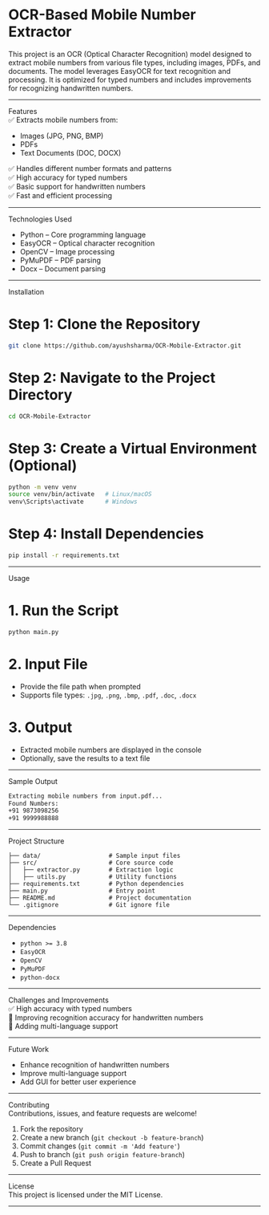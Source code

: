 # OCR-Based Mobile Number Extractor  

This project is an OCR (Optical Character Recognition) model designed to extract mobile numbers from various file types, including images, PDFs, and documents. The model leverages EasyOCR for text recognition and processing. It is optimized for typed numbers and includes improvements for recognizing handwritten numbers.

---

 Features  
✅ Extracts mobile numbers from:  
- Images (JPG, PNG, BMP)  
- PDFs  
- Text Documents (DOC, DOCX)  

✅ Handles different number formats and patterns  
✅ High accuracy for typed numbers  
✅ Basic support for handwritten numbers  
✅ Fast and efficient processing  

---

 Technologies Used  
- Python – Core programming language  
- EasyOCR – Optical character recognition  
- OpenCV – Image processing  
- PyMuPDF – PDF parsing  
- Docx – Document parsing  

---

 Installation  
# Step 1: Clone the Repository  
```bash
git clone https://github.com/ayushsharma/OCR-Mobile-Extractor.git
```

# Step 2: Navigate to the Project Directory  
```bash
cd OCR-Mobile-Extractor
```

# Step 3: Create a Virtual Environment (Optional)  
```bash
python -m venv venv
source venv/bin/activate   # Linux/macOS
venv\Scripts\activate      # Windows
```

# Step 4: Install Dependencies  
```bash
pip install -r requirements.txt
```

---

 Usage  
# 1. Run the Script  
```bash
python main.py
```

# 2. Input File  
- Provide the file path when prompted  
- Supports file types: `.jpg`, `.png`, `.bmp`, `.pdf`, `.doc`, `.docx`  

# 3. Output  
- Extracted mobile numbers are displayed in the console  
- Optionally, save the results to a text file  

---

 Sample Output  
```bash
Extracting mobile numbers from input.pdf...
Found Numbers:
+91 9873098256
+91 9999988888
```

---

 Project Structure  
```
├── data/                   # Sample input files  
├── src/                    # Core source code  
│   ├── extractor.py        # Extraction logic  
│   ├── utils.py            # Utility functions  
├── requirements.txt        # Python dependencies  
├── main.py                 # Entry point  
├── README.md               # Project documentation  
└── .gitignore              # Git ignore file  
```

---

 Dependencies  
- `python >= 3.8`  
- `EasyOCR`  
- `OpenCV`  
- `PyMuPDF`  
- `python-docx`  

---

 Challenges and Improvements  
✅ High accuracy with typed numbers  
🚧 Improving recognition accuracy for handwritten numbers  
🚧 Adding multi-language support  

---

 Future Work  
- Enhance recognition of handwritten numbers  
- Improve multi-language support  
- Add GUI for better user experience  

---

 Contributing  
Contributions, issues, and feature requests are welcome!  
1. Fork the repository  
2. Create a new branch (`git checkout -b feature-branch`)  
3. Commit changes (`git commit -m 'Add feature'`)  
4. Push to branch (`git push origin feature-branch`)  
5. Create a Pull Request  

---

 License  
This project is licensed under the MIT License.

---

